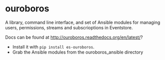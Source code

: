 # ouroboros

A library, command line interface, and set of Ansible modules for managing users, permissions, streams and subscrioptions in Eventstore.

Docs can be found at http://ouroboros.readthedocs.org/en/latest/?

* Install it with `pip install es-ouroboros`.
* Grab the Ansible modules from the ouroboros_ansible directory
